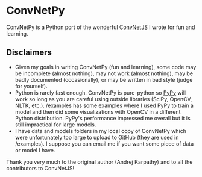 # ConvNetPy
ConvNetPy is a Python port of the wonderful [ConvNetJS](https://github.com/karpathy/convnetjs) I wrote for fun and learning.

## Disclaimers
- Given my goals in writing ConvNetPy (fun and learning), some code may be incomplete (almost nothing), may not work (almost nothing), may be badly documented (occasionally), or may be written in bad style (judge for yourself).
- Python is rarely fast enough. ConvNetPy is pure-python so [PyPy](http://pypy.org/) will work so long as you are careful using outside libraries (SciPy, OpenCV, NLTK, etc.). /examples has some examples where I used PyPy to train a model and then did some visualizations with OpenCV in a different Python distribution. PyPy's performance impressed me overall but it is still impractical for large models.
- I have data and models folders in my local copy of ConvNetPy which were unfortunately too large to upload to GitHub (they are used in /examples). I suppose you can email me if you want some piece of data or model I have.

Thank you very much to the original author (Andrej Karpathy) and to all the contributors to ConvNetJS!
